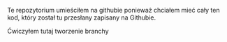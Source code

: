 Te repozytorium umieściłem na githubie ponieważ chciałem mieć cały ten kod, który został tu przesłany zapisany na Githubie. 

Ćwiczyłem tutaj tworzenie branchy
